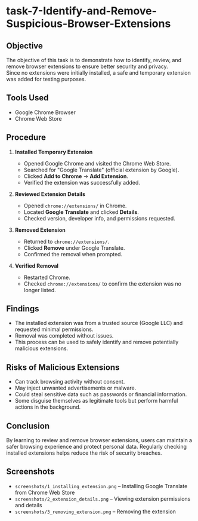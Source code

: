 # task-7-Identify-and-Remove-Suspicious-Browser-Extensions

## Objective
The objective of this task is to demonstrate how to identify, review, and remove browser extensions to ensure better security and privacy.  
Since no extensions were initially installed, a safe and temporary extension was added for testing purposes.

## Tools Used
- Google Chrome Browser
- Chrome Web Store

## Procedure
1. **Installed Temporary Extension**  
   - Opened Google Chrome and visited the Chrome Web Store.  
   - Searched for "Google Translate" (official extension by Google).  
   - Clicked **Add to Chrome** → **Add Extension**.  
   - Verified the extension was successfully added.

2. **Reviewed Extension Details**  
   - Opened `chrome://extensions/` in Chrome.  
   - Located **Google Translate** and clicked **Details**.  
   - Checked version, developer info, and permissions requested.

3. **Removed Extension**  
   - Returned to `chrome://extensions/`.  
   - Clicked **Remove** under Google Translate.  
   - Confirmed the removal when prompted.

4. **Verified Removal**  
   - Restarted Chrome.  
   - Checked `chrome://extensions/` to confirm the extension was no longer listed.

## Findings
- The installed extension was from a trusted source (Google LLC) and requested minimal permissions.
- Removal was completed without issues.
- This process can be used to safely identify and remove potentially malicious extensions.

## Risks of Malicious Extensions
- Can track browsing activity without consent.
- May inject unwanted advertisements or malware.
- Could steal sensitive data such as passwords or financial information.
- Some disguise themselves as legitimate tools but perform harmful actions in the background.

## Conclusion
By learning to review and remove browser extensions, users can maintain a safer browsing experience and protect personal data. Regularly checking installed extensions helps reduce the risk of security breaches.

## Screenshots
- `screenshots/1_installing_extension.png` – Installing Google Translate from Chrome Web Store  
- `screenshots/2_extension_details.png` – Viewing extension permissions and details  
- `screenshots/3_removing_extension.png` – Removing the extension  
